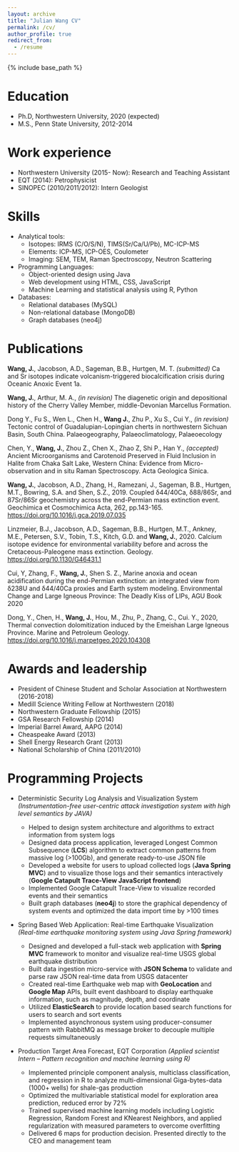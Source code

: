 ```yaml
---
layout: archive
title: "Julian Wang CV"
permalink: /cv/
author_profile: true
redirect_from:
  - /resume
---
```


{% include base_path %}

Education
======
* Ph.D, Northwestern University, 2020 (expected)
* M.S., Penn State University, 2012-2014

Work experience
======
* Northwestern University (2015- Now): Research and Teaching Assistant
* EQT (2014): Petrophysicist
* SINOPEC (2010/2011/2012): Intern Geologist

Skills
======
* Analytical tools:
  * Isotopes: IRMS (C/O/S/N), TIMS(Sr/Ca/U/Pb), MC-ICP-MS
  * Elements: ICP-MS, ICP-OES, Coulometer
  * Imaging: SEM, TEM, Raman Spectroscopy, Neutron Scattering
* Programming Languages:
  * Object-oriented design using Java
  * Web development using HTML, CSS, JavaScript
  * Machine Learning and statistical analysis using R, Python
* Databases:
  * Relational databases (MySQL)
  * Non-relational database (MongoDB)
  * Graph databases (neo4j)

Publications
======
**Wang, J.**, Jacobson, A.D., Sageman, B.B., Hurtgen, M. T. *(submitted)* Ca and Sr isotopes indicate volcanism-triggered biocalcification crisis during Oceanic Anoxic Event 1a.

**Wang, J.**, Arthur, M. A., *(in revision)* The diagenetic origin and depositional history of the Cherry Valley Member, middle-Devonian Marcellus Formation.

Dong Y., Fu S., Wen L., Chen H., **Wang J.**, Zhu P., Xu S., Cui Y., *(in revision)* Tectonic control of Guadalupian-Lopingian cherts in northwestern Sichuan Basin, South China. Palaeogeography, Palaeoclimatology, Palaeoecology

Chen, Y., **Wang, J.**, Zhou Z., Chen X., Zhao Z, Shi P., Han Y., *(accepted)* Ancient Microorganisms and Carotenoid Preserved in Fluid Inclusion in Halite from Chaka Salt Lake, Western China: Evidence from Micro-observation and in situ Raman Spectroscopy. Acta Geologica Sinica.

**Wang, J.**, Jacobson, A.D., Zhang, H., Ramezani, J., Sageman, B.B., Hurtgen, M.T., Bowring, S.A. and Shen, S.Z., 2019. Coupled δ44/40Ca, δ88/86Sr, and 87Sr/86Sr geochemistry across the end-Permian mass extinction event. Geochimica et Cosmochimica Acta, 262, pp.143-165. https://doi.org/10.1016/j.gca.2019.07.035

Linzmeier, B.J., Jacobson, A.D., Sageman, B.B., Hurtgen, M.T., Ankney, M.E., Petersen, S.V., Tobin, T.S., Kitch, G.D. and **Wang, J.**, 2020. Calcium isotope evidence for environmental variability before and across the Cretaceous-Paleogene mass extinction. Geology. https://doi.org/10.1130/G46431.1

Cui, Y, Zhang, F., **Wang, J.**, Shen S. Z., Marine anoxia and ocean acidification during the end-Permian extinction: an integrated view from δ238U and δ44/40Ca proxies and Earth system modeling. Environmental Change and Large Igneous Province: The Deadly Kiss of LIPs, AGU Book 2020

Dong, Y., Chen, H., **Wang, J.**, Hou, M., Zhu, P., Zhang, C., Cui. Y., 2020, Thermal convection dolomitization induced by the Emeishan Large Igneous Province. Marine and Petroleum Geology.  https://doi.org/10.1016/j.marpetgeo.2020.104308


Awards and leadership
======
* President of Chinese Student and Scholar Association at Northwestern (2016-2018)
* Medill Science Writing Fellow at Northwestern (2018)
* Northwestern Graduate Fellowship (2015)
* GSA Research Fellowship (2014)
* Imperial Barrel Award, AAPG (2014)
* Cheaspeake Award (2013)
* Shell Energy Research Grant (2013)
* National Scholarship of China (2011/2010)

Programming Projects
======
* Deterministic Security Log Analysis and Visualization System
*(Instrumentation-free user-centric attack investigation system with high level semantics by JAVA)*
  * Helped to design system architecture and algorithms to extract information from system logs
  * Designed data process application, leveraged Longest Common Subsequence (**LCS**) algorithm to extract common patterns from massive log (>100Gb), and generate ready-to-use JSON file
  * Developed a website for users to upload collected logs (**Java Spring MVC**) and to visualize those logs and their semantics interactively (**Google Catapult Trace-View JavaScript frontend**)
  * Implemented Google Catapult Trace-View to visualize recorded events and their semantics
  * Built graph databases (**neo4j**) to store the graphical dependency of system events and optimized the data import time by >100 times

* Spring Based Web Application: Real-time Earthquake Visualization
*(Real-time earthquake monitoring system using Java Spring framework)*
  * Designed and developed a full-stack web application with **Spring MVC** framework to monitor and visualize real-time USGS global earthquake distribution
  * Built data ingestion micro-service with **JSON Schema** to validate and parse raw JSON real-time data from USGS datacenter
  * Created real-time Earthquake web map with **GeoLocation** and **Google Map** APIs, built event dashboard to display earthquake information, such as magnitude, depth, and coordinate
  * Utilized **ElasticSearch** to provide location based search functions for users to search and sort events
  * Implemented asynchronous system using producer-consumer pattern with RabbitMQ as message broker to decouple multiple requests simultaneously

* Production Target Area Forecast, EQT Corporation
*(Applied scientist Intern – Pattern recognition and machine learning using R)*
  * Implemented principle component analysis, multiclass classification, and regression in R to analyze multi-dimensional Giga-bytes-data (1000+ wells) for shale-gas production
  * Optimized the multivariable statistical model for exploration area prediction, reduced error by 72%
  * Trained supervised machine learning models including Logistic Regression, Random Forest and KNearest Neighbors, and applied regularization with measured parameters to overcome overfitting
  * Delivered 6 maps for production decision. Presented directly to the CEO and management team
